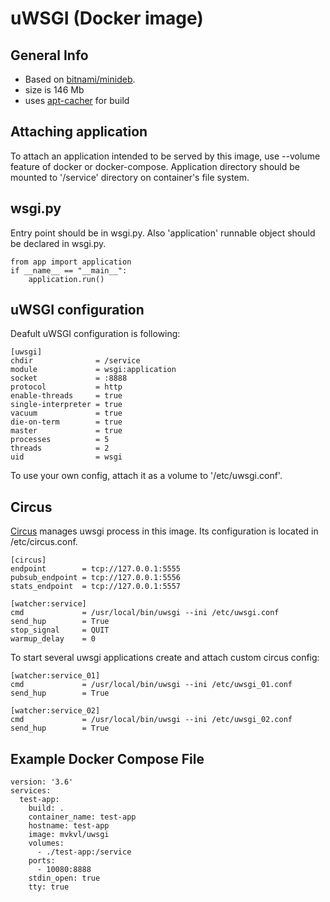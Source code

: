 uWSGI (Docker image)
===========================

## General Info
- Based on [bitnami/minideb](https://hub.docker.com/r/bitnami/minideb/).
- size is 146 Mb
- uses [apt-cacher](https://github.com/mvkvl/docker-book/tree/master/apt-cacher) for build

## Attaching application
To attach an application intended to be served by this image, use --volume feature of docker or
docker-compose. Application directory should be mounted to '/service' directory on container's file system.


## wsgi.py
Entry point should be in wsgi.py. Also 'application' runnable object should be declared in wsgi.py.
```
from app import application
if __name__ == "__main__":
    application.run()
```

## uWSGI configuration
Deafult uWSGI configuration is following:
```
[uwsgi]
chdir              = /service
module             = wsgi:application
socket             = :8888
protocol           = http
enable-threads     = true
single-interpreter = true
vacuum             = true
die-on-term        = true
master             = true
processes          = 5
threads            = 2
uid                = wsgi
```

To use your own config, attach it as a volume to '/etc/uwsgi.conf'.

## Circus
[Circus](https://circus.readthedocs.io/en/latest/) manages uwsgi process in this image.
Its configuration is located in /etc/circus.conf.
```
[circus]
endpoint        = tcp://127.0.0.1:5555
pubsub_endpoint = tcp://127.0.0.1:5556
stats_endpoint  = tcp://127.0.0.1:5557

[watcher:service]
cmd             = /usr/local/bin/uwsgi --ini /etc/uwsgi.conf
send_hup        = True
stop_signal     = QUIT
warmup_delay    = 0
```
To start several uwsgi applications create and attach custom circus config:
```
[watcher:service_01]
cmd             = /usr/local/bin/uwsgi --ini /etc/uwsgi_01.conf
send_hup        = True

[watcher:service_02]
cmd             = /usr/local/bin/uwsgi --ini /etc/uwsgi_02.conf
send_hup        = True
```

## Example Docker Compose File
```
version: '3.6'
services:
  test-app:
    build: .
    container_name: test-app
    hostname: test-app
    image: mvkvl/uwsgi
    volumes:
      - ./test-app:/service
    ports:
      - 10080:8888
    stdin_open: true
    tty: true
```
